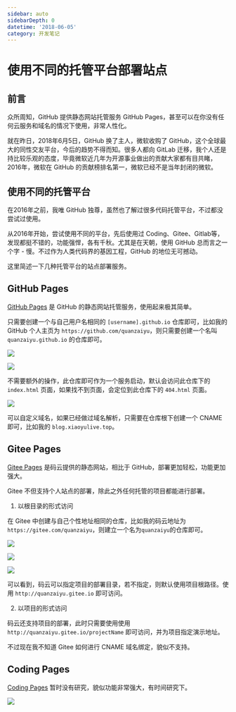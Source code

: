 ```yaml
---
sidebar: auto
sidebarDepth: 0
datetime: '2018-06-05'
category: 开发笔记
---
```


# 使用不同的托管平台部署站点

## 前言

众所周知，GitHub 提供静态网站托管服务 GitHub Pages，甚至可以在你没有任何云服务和域名的情况下使用，非常人性化。

就在昨日，2018年6月5日，GitHub 换了主人，微软收购了 GitHub，这个全球最大的同性交友平台，今后的趋势不得而知。很多人都向 GitLab 迁移，我个人还是持比较乐观的态度，毕竟微软近几年为开源事业做出的贡献大家都有目共睹，2016年，微软在 GitHub 的贡献榜排名第一，微软已经不是当年封闭的微软。

## 使用不同的托管平台

在2016年之前，我唯 GitHub 独尊，虽然也了解过很多代码托管平台，不过都没尝试过使用。

从2016年开始，尝试使用不同的平台，先后使用过 Coding、Gitee、Gitlab等，发现都挺不错的，功能强悍，各有千秋。尤其是在天朝，使用 GitHub 总而言之一个字 - 慢。不过作为人类代码界的基因工程，GitHub 的地位无可撼动。

这里简述一下几种托管平台的站点部署服务。

## GitHub Pages

[GitHub Pages](https://help.github.com/articles/what-is-github-pages/) 是 GitHub 的静态网站托管服务，使用起来极其简单。

只需要创建一个与自己用户名相同的 `[username].github.io` 仓库即可，比如我的 GitHub 个人主页为 `https://github.com/quanzaiyu`，则只需要创建一个名叫 `quanzaiyu.github.io` 的仓库即可。

![](@/img/github/001.png)

![](@/img/github/002.png)

不需要额外的操作，此仓库即可作为一个服务启动，默认会访问此仓库下的 `index.html` 页面，如果找不到页面，会定位到此仓库下的 `404.html` 页面。

![](@/img/github/003.png)

可以自定义域名，如果已经做过域名解析，只需要在仓库根下创建一个 CNAME 即可，比如我的 `blog.xiaoyulive.top`。


## Gitee Pages

[Gitee Pages](http://git.mydoc.io/?t=154714) 是码云提供的静态网站，相比于 GitHub，部署更加轻松，功能更加强大。

Gitee 不但支持个人站点的部署，除此之外任何托管的项目都能进行部署。

1. 以根目录的形式访问

在 Gitee 中创建与自己个性地址相同的仓库，比如我的码云地址为 `https://gitee.com/quanzaiyu`，则建立一个名为`quanzaiyu`的仓库即可。

![](@/img/github/004.png)

![](@/img/github/005.png)

![](@/img/github/006.png)

可以看到，码云可以指定项目的部署目录，若不指定，则默认使用项目根路径。使用 `http://quanzaiyu.gitee.io` 即可访问。

2. 以项目的形式访问

码云还支持项目的部署，此时只需要使用使用 `http://quanzaiyu.gitee.io/projectName` 即可访问，并为项目指定演示地址。

不过现在我不知道 Gitee 如何进行 CNAME 域名绑定，貌似不支持。


## Coding Pages

[Coding Pages](https://coding.net/help/doc/pages) 暂时没有研究，貌似功能非常强大，有时间研究下。

![](@/img/github/007.png)



